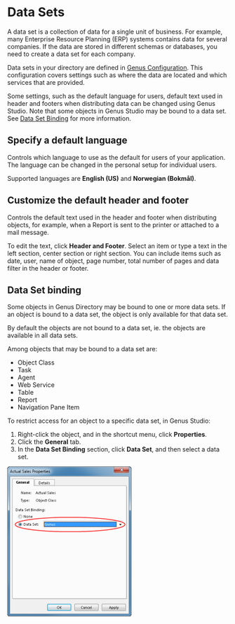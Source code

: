 # Data Sets

A data set is a collection of data for a single unit of business. For example, many Enterprise Resource Planning (ERP) systems contains data for several companies. If the data are stored in different schemas or databases, you need to create a data set for each company.

Data sets in your directory are defined in [Genus Configuration](../../installation-and-configuration/configure-and-maintain-genus-server/index.md). This configuration covers settings such as where the data are located and which services that are provided.

Some settings, such as the default language for users, default text used in header and footers when distributing data can be changed using Genus Studio. Note that some objects in Genus Studio may be bound to a data set. See [Data Set Binding](data-sets.md) for more information.

## Specify a default language

Controls which language to use as the default for users of your application. The language can be changed in the personal setup for individual users.

Supported languages are **English (US)** and **Norwegian (Bokm&aring;l)**.

## Customize the default header and footer

Controls the default text used in the header and footer when distributing objects, for example, when a Report is sent to the printer or attached to a mail message.

To edit the text, click **Header and Footer**. Select an item or type a text in the left section, center section or right section. You can include items such as date, user, name of object, page number, total number of pages and data filter in the header or footer.

## Data Set binding

Some objects in Genus Directory may be bound to one or more data sets. If an object is bound to a data set, the object is only available for that data set.

By default the objects are not bound to a data set, ie. the objects are available in all data sets.

Among objects that may be bound to a data set are:

*   Object Class
*   Task
*   Agent
*   Web Service
*   Table
*   Report
*   Navigation Pane Item

To restrict access for an object to a specific data set, in Genus Studio:

1.  Right-click the object, and in the shortcut menu, click **Properties**.
2.  Click the **General** tab.
3.  In the **Data Set Binding** section, click **Data Set**, and then select a data set.

![ID61874BA557A14DC4.IDD31662A0C97A4272.png](media/ID61874BA557A14DC4.IDD31662A0C97A4272.png)

